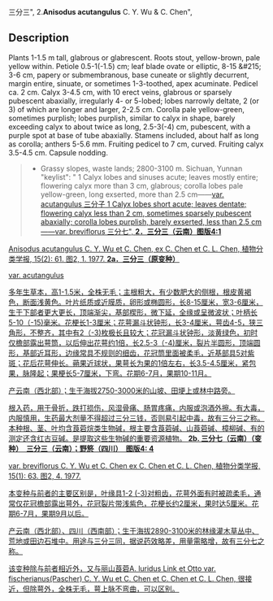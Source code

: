 三分三",
2.**Anisodus acutangulus** C. Y. Wu & C. Chen",

## Description
Plants 1-1.5 m tall, glabrous or glabrescent. Roots stout, yellow-brown, pale yellow within. Petiole 0.5-1(-1.5) cm; leaf blade ovate or elliptic, 8-15 &amp;#215; 3-6 cm, papery or submembranous, base cuneate or slightly decurrent, margin entire, sinuate, or sometimes 1-3-toothed, apex acuminate. Pedicel ca. 2 cm. Calyx 3-4.5 cm, with 10 erect veins, glabrous or sparsely pubescent abaxially, irregularly 4- or 5-lobed; lobes narrowly deltate, 2 (or 3) of which are longer and larger, 2-2.5 cm. Corolla pale yellow-green, sometimes purplish; lobes purplish, similar to calyx in shape, barely exceeding calyx to about twice as long, 2.5-3(-4) cm, pubescent, with a purple spot at base of tube abaxially. Stamens included, about half as long as corolla; anthers 5-5.6 mm. Fruiting pedicel to 7 cm, curved. Fruiting calyx 3.5-4.5 cm. Capsule nodding.

> * Grassy slopes, waste lands; 2800-3100 m. Sichuan, Yunnan
  "keylist": "
1 Calyx lobes and sinuses acute; leaves mostly entire; flowering calyx more than 3 cm, glabrous; corolla lobes pale yellow-green, long exserted, more than 2.5 cm——<a href='/info/Anisodus acutangulus var. acutangulus?t=foc'>var. acutangulus 三分子
1 Calyx lobes short acute; leaves dentate; flowering calyx less than 2 cm, sometimes sparsely pubescent abaxially; corolla lobes purplish, barely exserted, less than 2.5 cm——<a href='/info/Anisodus acutangulus var. breviflorus?t=foc'>var. breviflorus 三分七",
**2．三分三（云南）图版4:1**

Anisodus acutangulus C. Y. Wu et C. Chen, ex C. Chen et C. L. Chen, 植物分类学报, 15(2): 61. 图2, 1. 1977.
**2a．三分三（原变种）**

var. acutangulus

多年生草本，高1-1.5米，全株无毛；主根粗大，有少数肥大的侧根，根皮黄褐色，断面浅黄色。叶片纸质或近膜质，卵形或椭圆形，长8-15厘米，宽3-6厘米，生于下部者更大更长，顶端渐尖，基部楔形，微下延，全缘或呈微波状；叶柄长5-10（-15)毫米。花梗长1-3厘米；花萼漏斗状钟形，长3-4厘米，萼齿4-5，狭三角形，不整齐，其中有2（-3)枚极长且较大；花冠漏斗状钟形，淡黄绿色，初时仅檐部露出萼筒，以后伸出花萼约1倍，长2.5-3（-4)厘米，裂片半圆形，顶端圆形，基部近耳形，边缘常具不规则的细齿，花冠筒里面被柔毛，近基部具5对紫斑；花后花萼伸长。蒴果近球状，果萼长为果的1倍左右，长3.5-4.5厘米，紧包果，脉隆起；果梗长5-7厘米，下弯。花期6-7月，果期10-11月。

产云南（西北部）；生于海拔2750-3000米的山坡、田埂上或林中路旁。

根入药，用于骨折，跌打损伤，风湿骨痛、肠胃疼痛，内服或泡酒外擦。有大毒，内服慎用，生药最大剂量不得超过三分三钱，否则易引起中毒，故有三分三之称。本种根、茎、叶均含莨菪烷类生物碱，根主要含莨菪碱、山莨菪碱、樟柳碱、有的测定还含红古豆碱。是提取这些生物碱的重要资源植物。
**2b. 三分七（云南）（变种）　三分三（云南）；野箊（四川）　图版4: 4**

var. breviflorus C. Y. Wu et C. Chen ex C. Chen et C. L. Chen, 植物分类学报, 15(1): 63. 图2, 4. 1977.

本变种与前者的主要区别是，叶缘具1-2 (-3)对粗齿，花萼外面有时被疏柔毛，通常仅花冠檐部露出萼外，花冠裂片带浅紫色，花梗长约2厘米，果时达5厘米。花期6-7月，果期9月以后。

产云南（西北部）、四川（西南部）；生于海拔2890-3100米的林缘灌木草丛中、荒地或田边石堆中。用途与三分三同，据说药效略差，用量需略增，故有三分七之称。

该变种除与前者相近外，又与丽山莨菪A. luridus Link et Otto var. fischerianus(Pascher) C. Y. Wu et C. Chen et C. Chen et C. L. Chen, 很接近，但除萼外，全株无毛，萼上脉不弯曲，可以区别。
